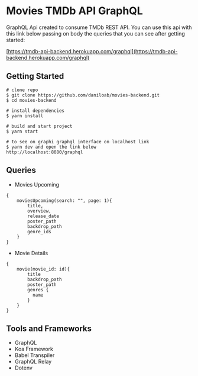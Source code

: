 # Movies TMDb API GraphQL
GraphQL Api created to consume TMDb REST API. You can use this api with this link below passing on body the queries that you can see after getting started: 

[https://tmdb-api-backend.herokuapp.com/graphql](https://tmdb-api-backend.herokuapp.com/graphql) 

## Getting Started
```
# clone repo
$ git clone https://github.com/daniloab/movies-backend.git
$ cd movies-backend

# install dependencies
$ yarn install

# build and start project 
$ yarn start

# to see on graphi graphql interface on localhost link
$ yarn dev and open the link below
http://localhost:8080/graphql
```

## Queries
- Movies Upcoming
```
{ 
	moviesUpcoming(search: "", page: 1){
		title, 
		overview,
		release_date
	    poster_path
	    backdrop_path
	    genre_ids
	}
}
```
- Movie Details
```
{
	movie(movie_id: id){
		title
	    backdrop_path
	    poster_path
	    genres {
	      name
	    }   		
	}
}
```

## Tools and Frameworks
- GraphQL
- Koa Framework
- Babel Transpiler
- GraphQL Relay
- Dotenv
